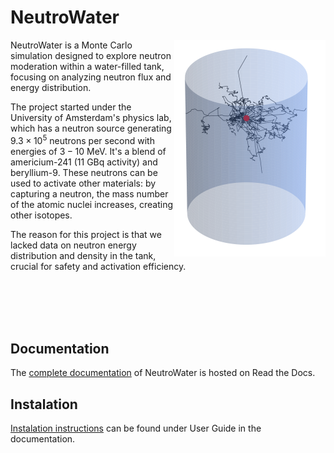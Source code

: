 # NeutroWater


<img align="right" src="docs/docs/figures/tank_sim.png">

NeutroWater is a Monte Carlo simulation designed to explore neutron moderation within a water-filled tank, focusing on analyzing neutron flux and energy distribution.

The project started under the University of Amsterdam's physics lab, which has a neutron source generating $9.3×10^5$ neutrons per second with energies of $3-10$ MeV. It's a blend of americium-241 (11 GBq activity) and beryllium-9. These neutrons can be used to activate other materials: by capturing a neutron, the mass number of the atomic nuclei increases, creating other isotopes. 

The reason for this project is that we lacked data on neutron energy distribution and density in the tank, crucial for safety and activation efficiency.

<br />
<br />
<br />
<br />


## Documentation

The [complete documentation](https://derkniessink.github.io/Neutrons/) of NeutroWater is hosted on Read the Docs.

## Instalation

[Instalation instructions](https://derkniessink.github.io/NeutroWater/user_guide/) can be found under User Guide in the documentation.
